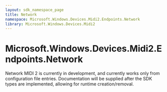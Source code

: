 ```yaml
---
layout: sdk_namespace_page
title: Network
namespace: Microsoft.Windows.Devices.Midi2.Endpoints.Network
library: Microsoft.Windows.Devices.Midi2
---
```


# Microsoft.Windows.Devices.Midi2.Endpoints.Network

Network MIDI 2 is currently in development, and currently works only from configuration file entries. Documentation will be supplied after the SDK types are implemented, allowing for runtime creation/removal.